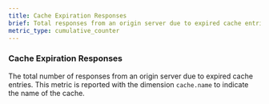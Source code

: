 ```yaml
---
title: Cache Expiration Responses
brief: Total responses from an origin server due to expired cache entries
metric_type: cumulative_counter
---
```

### Cache Expiration Responses
The total number of responses from an origin server due to expired cache entries.
This metric is reported with the dimension `cache.name` to indicate the name of the cache.
